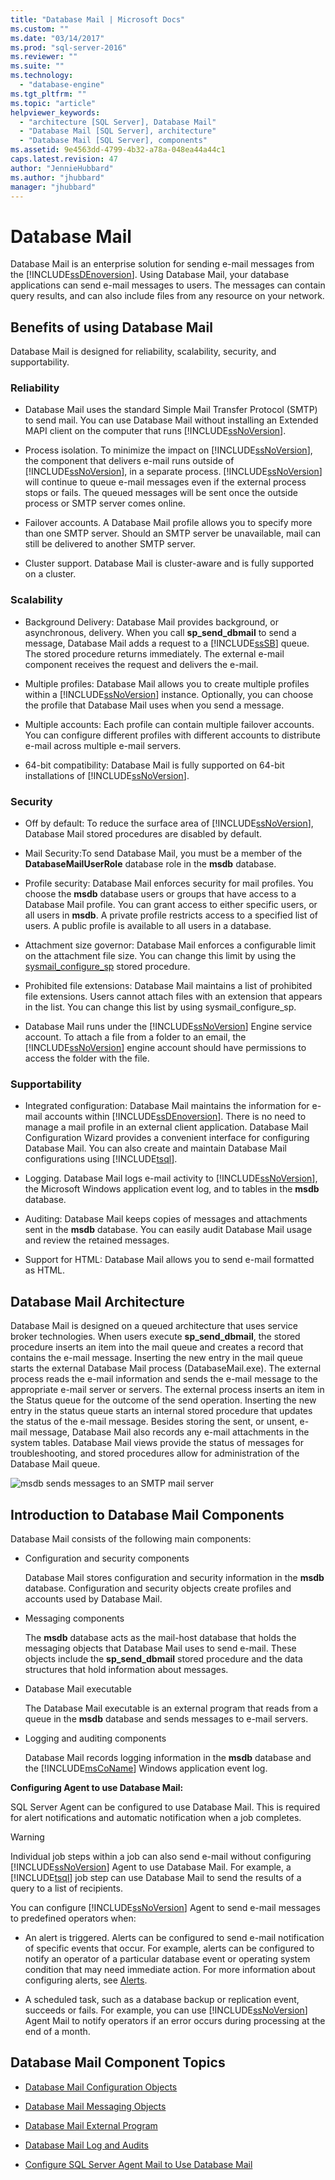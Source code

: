 ```yaml
---
title: "Database Mail | Microsoft Docs"
ms.custom: ""
ms.date: "03/14/2017"
ms.prod: "sql-server-2016"
ms.reviewer: ""
ms.suite: ""
ms.technology: 
  - "database-engine"
ms.tgt_pltfrm: ""
ms.topic: "article"
helpviewer_keywords: 
  - "architecture [SQL Server], Database Mail"
  - "Database Mail [SQL Server], architecture"
  - "Database Mail [SQL Server], components"
ms.assetid: 9e4563dd-4799-4b32-a78a-048ea44a44c1
caps.latest.revision: 47
author: "JennieHubbard"
ms.author: "jhubbard"
manager: "jhubbard"
---
```

# Database Mail
  Database Mail is an enterprise solution for sending e-mail messages from the [!INCLUDE[ssDEnoversion](../../includes/ssdenoversion-md.md)]. Using Database Mail, your database applications can send e-mail messages to users. The messages can contain query results, and can also include files from any resource on your network.  
  
  
##  <a name="Benefits"></a> Benefits of using Database Mail  
 Database Mail is designed for reliability, scalability, security, and supportability.  
  
### Reliability  
  
-   Database Mail uses the standard Simple Mail Transfer Protocol (SMTP) to send mail. You can use Database Mail without installing an Extended MAPI client on the computer that runs [!INCLUDE[ssNoVersion](../../includes/ssnoversion-md.md)].  
  
-   Process isolation. To minimize the impact on [!INCLUDE[ssNoVersion](../../includes/ssnoversion-md.md)], the component that delivers e-mail runs outside of [!INCLUDE[ssNoVersion](../../includes/ssnoversion-md.md)], in a separate process. [!INCLUDE[ssNoVersion](../../includes/ssnoversion-md.md)] will continue to queue e-mail messages even if the external process stops or fails. The queued messages will be sent once the outside process or SMTP server comes online.  
  
-   Failover accounts. A Database Mail profile allows you to specify more than one SMTP server. Should an SMTP server be unavailable, mail can still be delivered to another SMTP server.  
  
-   Cluster support. Database Mail is cluster-aware and is fully supported on a cluster.  
  
### Scalability  
  
-   Background Delivery: Database Mail provides background, or asynchronous, delivery. When you call **sp_send_dbmail** to send a message, Database Mail adds a request to a [!INCLUDE[ssSB](../../includes/sssb-md.md)] queue. The stored procedure returns immediately. The external e-mail component receives the request and delivers the e-mail.  
  
-   Multiple profiles: Database Mail allows you to create multiple profiles within a [!INCLUDE[ssNoVersion](../../includes/ssnoversion-md.md)] instance. Optionally, you can choose the profile that Database Mail uses when you send a message.  
  
-   Multiple accounts: Each profile can contain multiple failover accounts. You can configure different profiles with different accounts to distribute e-mail across multiple e-mail servers.  
  
-   64-bit compatibility: Database Mail is fully supported on 64-bit installations of [!INCLUDE[ssNoVersion](../../includes/ssnoversion-md.md)].  
  
### Security  
  
-   Off by default: To reduce the surface area of [!INCLUDE[ssNoVersion](../../includes/ssnoversion-md.md)], Database Mail stored procedures are disabled by default.  
  
-   Mail Security:To send Database Mail, you must be a member of the **DatabaseMailUserRole** database role in the **msdb** database.  
  
-   Profile security: Database Mail enforces security for mail profiles. You choose the **msdb** database users or groups that have access to a Database Mail profile. You can grant access to either specific users, or all users in **msdb**. A private profile restricts access to a specified list of users. A public profile is available to all users in a database.  
  
-   Attachment size governor: Database Mail enforces a configurable limit on the attachment file size. You can change this limit by using the [sysmail_configure_sp](../../relational-databases/system-stored-procedures/sysmail-configure-sp-transact-sql.md) stored procedure.  
  
-   Prohibited file extensions: Database Mail maintains a list of prohibited file extensions. Users cannot attach files with an extension that appears in the list. You can change this list by using sysmail_configure_sp.  
  
-   Database Mail runs under the [!INCLUDE[ssNoVersion](../../includes/ssnoversion-md.md)] Engine service account. To attach a file from a folder to an email, the [!INCLUDE[ssNoVersion](../../includes/ssnoversion-md.md)] engine account should have permissions to access the folder with the file.  
  
### Supportability  
  
-   Integrated configuration: Database Mail maintains the information for e-mail accounts within [!INCLUDE[ssDEnoversion](../../includes/ssdenoversion-md.md)]. There is no need to manage a mail profile in an external client application. Database Mail Configuration Wizard provides a convenient interface for configuring Database Mail. You can also create and maintain Database Mail configurations using [!INCLUDE[tsql](../../includes/tsql-md.md)].  
  
-   Logging. Database Mail logs e-mail activity to [!INCLUDE[ssNoVersion](../../includes/ssnoversion-md.md)], the Microsoft Windows application event log, and to tables in the **msdb** database.  
  
-   Auditing: Database Mail keeps copies of messages and attachments sent in the **msdb** database. You can easily audit Database Mail usage and review the retained messages.  
  
-   Support for HTML: Database Mail allows you to send e-mail formatted as HTML.  
  
  
##  <a name="VisualElement"></a> Database Mail Architecture  
 Database Mail is designed on a queued architecture that uses service broker technologies. When users execute **sp_send_dbmail**, the stored procedure inserts an item into the mail queue and creates a record that contains the e-mail message. Inserting the new entry in the mail queue starts the external Database Mail process (DatabaseMail.exe). The external process reads the e-mail information and sends the e-mail message to the appropriate e-mail server or servers. The external process inserts an item in the Status queue for the outcome of the send operation. Inserting the new entry in the status queue starts an internal stored procedure that updates the status of the e-mail message. Besides storing the sent, or unsent, e-mail message, Database Mail also records any e-mail attachments in the system tables. Database Mail views provide the status of messages for troubleshooting, and stored procedures allow for administration of the Database Mail queue.  
  
 ![msdb sends messages to an SMTP mail server](../../relational-databases/database-mail/media/databasemail.gif "msdb sends messages to an SMTP mail server")  
  
  
##  <a name="ComponentsAndConcepts"></a> Introduction to Database Mail Components  
 Database Mail consists of the following main components:  
  
-   Configuration and security components  
  
     Database Mail stores configuration and security information in the **msdb** database. Configuration and security objects create profiles and accounts used by Database Mail.  
  
-   Messaging components  
  
     The **msdb** database acts as the mail-host database that holds the messaging objects that Database Mail uses to send e-mail. These objects include the **sp_send_dbmail** stored procedure and the data structures that hold information about messages.  
  
-   Database Mail executable  
  
     The Database Mail executable is an external program that reads from a queue in the **msdb** database and sends messages to e-mail servers.  
  
-   Logging and auditing components  
  
     Database Mail records logging information in the **msdb** database and the [!INCLUDE[msCoName](../../includes/msconame-md.md)] Windows application event log.  
  
 **Configuring Agent to use Database Mail:**  
  
 SQL Server Agent can be configured to use Database Mail. This is required for alert notifications and automatic notification when a job completes.  
  
> [!WARNING]  
>  Individual job steps within a job can also send e-mail without configuring [!INCLUDE[ssNoVersion](../../includes/ssnoversion-md.md)] Agent to use Database Mail. For example, a [!INCLUDE[tsql](../../includes/tsql-md.md)] job step can use Database Mail to send the results of a query to a list of recipients.  
  
 You can configure [!INCLUDE[ssNoVersion](../../includes/ssnoversion-md.md)] Agent to send e-mail messages to predefined operators when:  
  
-   An alert is triggered. Alerts can be configured to send e-mail notification of specific events that occur. For example, alerts can be configured to notify an operator of a particular database event or operating system condition that may need immediate action. For more information about configuring alerts, see [Alerts](http://msdn.microsoft.com/library/3f57d0f0-4781-46ec-82cd-b751dc5affef).  
  
-   A scheduled task, such as a database backup or replication event, succeeds or fails. For example, you can use [!INCLUDE[ssNoVersion](../../includes/ssnoversion-md.md)] Agent Mail to notify operators if an error occurs during processing at the end of a month.  
  
  
##  <a name="RelatedContent"></a> Database Mail Component Topics  
  
-   [Database Mail Configuration Objects](../../relational-databases/database-mail/database-mail-configuration-objects.md)  
  
-   [Database Mail Messaging Objects](../../relational-databases/database-mail/database-mail-messaging-objects.md)  
  
-   [Database Mail External Program](../../relational-databases/database-mail/database-mail-external-program.md)  
  
-   [Database Mail Log and Audits](../../relational-databases/database-mail/database-mail-log-and-audits.md)  
  
-   [Configure SQL Server Agent Mail to Use Database Mail](../../relational-databases/database-mail/configure-sql-server-agent-mail-to-use-database-mail.md)  
  
  
  